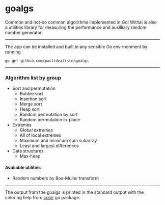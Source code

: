 # goalgs
Common and not-so common algorithms implemented in Go! Withal is also a utilities library for measuring the performance and auxilliary random number generator.    
___________________________
The app can be installed and built in any sensible Go envirnonment by running    

    go get github.com/paulidealiste/goalgs
___________________________
### Algorithm list by group
- Sort and permutation
  * Bubble sort
  * Insertion sort
  * Merge sort
  * Heap sort
  * Random permutation by sort
  * Random permutation in-place
- Extremes    
  * Global extremes
  * All of local extremes
  * Maximum and minimum sum subarray
  * Least and largest differences
- Data structures    
  * Max-heap

#### Available utilities
  * Random numbers by Box-Muller transform    

___________________________    
The output from the goalgs is printed in the standard output with the coloring help from [color](https://github.com/fatih/color) go package.
